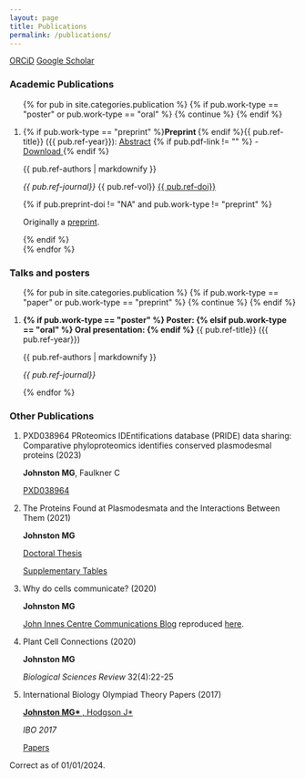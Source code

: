 ```yaml
---
layout: page
title: Publications
permalink: /publications/
---
```

[ORCiD](https://orcid.org/0000-0003-1141-6135) [Google Scholar](https://scholar.google.co.uk/citations?user=nliFYiAAAAAJ) 

### Academic Publications
<ol>
{% for pub in site.categories.publication %}
  {% if pub.work-type == "poster" or pub.work-type == "oral" %}
    {% continue %}
  {% endif %}
  <li>
    <p>{% if pub.work-type == "preprint" %}<strong>Preprint </strong>{% endif %}{{ pub.ref-title}} ({{ pub.ref-year}}): <a href="{{ site.baseurl }}{{ pub.url }}">Abstract</a> {% if pub.pdf-link != "" %} - <a href="{{ site.baseurl }}/{{ pub.pdf-link}}"> Download </a> {% endif %} </p>
    <p>{{ pub.ref-authors | markdownify }}</p>
    <p><em>{{ pub.ref-journal}}</em> {{ pub.ref-vol}} <a href="https://doi.org/{{ pub.ref-doi}}">{{ pub.ref-doi}}</a></p>
    {% if pub.preprint-doi != "NA" and pub.work-type != "preprint" %}<p>Originally a <a href="https://doi.org/{{ pub.preprint-doi}}">preprint</a>.</p>{% endif %}
    <div class='altmetric-embed' data-badge-type='donut' data-doi="{{ pub.ref-doi}}" style="float: left;width: 100px;" data-hide-no-mentions="true"></div>
    <span class="__dimensions_badge_embed__" data-doi="{{ pub.ref-doi}}" data-style="small_circle" data-hide-zero-citations="true"></span>
    <br />
  </li>
{% endfor %}
</ol>

### Talks and posters
<ol>
{% for pub in site.categories.publication %}
  {% if pub.work-type == "paper" or pub.work-type == "preprint" %}
    {% continue %}
  {% endif %}
  <li>
    <p><strong>
      {% if pub.work-type == "poster" %}
        Poster: 
      {% elsif pub.work-type == "oral" %}
        Oral presentation: 
      {% endif %}
      </strong> {{ pub.ref-title}} ({{ pub.ref-year}})</p>
    <p>{{ pub.ref-authors | markdownify }}</p>
    <p><em>{{ pub.ref-journal}}</em></p>
  </li>
{% endfor %}
</ol>

### Other Publications
<ol>
  <li>
    <p> PXD038964 PRoteomics IDEntifications database (PRIDE) data sharing: Comparative phyloproteomics identifies conserved plasmodesmal proteins (2023) </p>
    <p> <strong> Johnston MG</strong>, Faulkner C </p>
    <p> <a href="https://www.ebi.ac.uk/pride/archive/projects/PXD038964/">PXD038964</a></p>
  </li>
  <li>
    <p> The Proteins Found at Plasmodesmata and the Interactions Between Them (2021) </p>
    <p> <strong> Johnston MG </strong> </p>
    <p> <a href="https://ueaeprints.uea.ac.uk/id/eprint/81897/">Doctoral Thesis</a></p>
    <p> <a href="{{ site.baseurl }}/publication/pdf/Johnston_Thesis_SupplementaryTables1-3.xlsx">Supplementary Tables</a> </p>
  </li>
  <li>
    <p> Why do cells communicate? (2020) </p>
    <p> <strong> Johnston MG </strong> </p>
    <p> <a href="https://www.jic.ac.uk/blog/multicellularity-how-and-why-cells-communicate/">John Innes Centre Communications Blog</a> reproduced <a href="{{ site.base-url}}/WhyDoCellsCommuicate/">here</a>.</p>
  </li>
  <li>
    <p> Plant Cell Connections (2020) </p>
    <p> <strong> Johnston MG </strong> </p>
    <p> <em> Biological Sciences Review </em> 32(4):22-25 </p>
  </li>
  <li>
    <p> International Biology Olympiad Theory Papers (2017) </p>
    <p> <a href="https://ibo2017.rsb.org.uk/organisation/committees.html"><strong> Johnston MG* </strong>, Hodgson J* </a></p>
    <p> <em> IBO 2017 </em></p>
    <p> <a href="https://www.ibo-info.org/en/info/papers.html">Papers</a> </p>
  </li>
</ol>


Correct as of 01/01/2024.
<script type='text/javascript' src='https://d1bxh8uas1mnw7.cloudfront.net/assets/embed.js'></script>
<script async src="https://badge.dimensions.ai/badge.js" charset="utf-8"></script>

